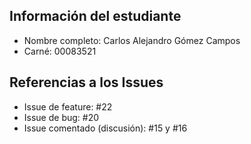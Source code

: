 ## Información del estudiante
- Nombre completo: Carlos Alejandro Gómez Campos
- Carné: 00083521

## Referencias a los Issues
- Issue de feature: #22
- Issue de bug: #20
- Issue comentado (discusión): #15 y #16
